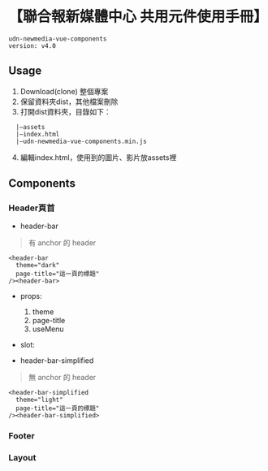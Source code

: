 # 【聯合報新媒體中心 共用元件使用手冊】
```
udn-newmedia-vue-components
version: v4.0
```

## Usage
1. Download(clone) 整個專案
2. 保留資料夾dist，其他檔案刪除
3. 打開dist資料夾，目錄如下：
```
  |—assets
  |—index.html
  |—udn-newmedia-vue-components.min.js
```
4. 編輯index.html，使用到的圖片、影片放assets裡

## Components
### Header頁首
+ header-bar
> 有 anchor 的 header
```html=
<header-bar
  theme="dark"
  page-title="這一頁的標題"
/><header-bar>
```
  + props:
    1. theme
    2. page-title
    3. useMenu
  + slot:

+ header-bar-simplified
> 無 anchor 的 header
```html=
<header-bar-simplified
  theme="light"
  page-title="這一頁的標題"
/><header-bar-simplified>
```

### Footer
### Layout